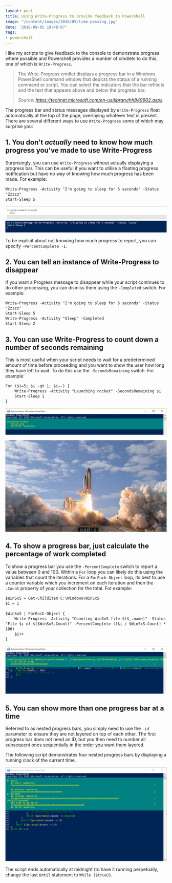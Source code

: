 ```yaml
---
layout: post
title: Using Write-Progress to provide feedback in Powershell
image: "/content/images/2016/09/time-passing.jpg"
date: '2016-09-05 19:48:07'
tags:
- powershell
---
```


I like my scripts to give feedback to the console to demonstrate progress where possible and Powershell provides a number of cmdlets to do this, one of which is `Write-Progress`.

> The Write-Progress cmdlet displays a progress bar in a Windows PowerShell command window that depicts the status of a running command or script. You can select the indicators that the bar reflects and the text that appears above and below the progress bar.
>
> *Source: https://technet.microsoft.com/en-us/library/hh849902.aspx*

The progress bar and status messages displayed by `Write-Progress` float automatically at the top of the page, overlaying whatever text is present. There are several different ways to use `Write-Progress` some of which may surprise you:

## 1. You don't *actually* need to know how much progress you've made to use Write-Progress

Surprisingly, you can use `Write-Progress` without actually displaying a progress bar. This can be useful if you want to utilise a floating progress notification but have no way of knowing how much progress has been made. For example:

```language-powershell
Write-Progress -Activity "I'm going to sleep for 5 seconds" -Status "Zzzzz"
Start-Sleep 5
```
![](/content/images/2016/09/write-progress-no-progress.png)

To be explicit about not knowing how much progress to report, you can specify `-PercentComplete -1`.

## 2. You can tell an instance of Write-Progress to disappear

If you want a Progress message to disappear while your script continues to do other processing, you can dismiss them using the `-Completed` switch. For example:

```language-powershell
Write-Progress -Activity "I'm going to sleep for 5 seconds" -Status "Zzzzz"
Start-Sleep 5
Write-Progress -Activity "Sleep" -Completed
Start-Sleep 2
```

## 3. You can use Write-Progress to count down a number of seconds remaining

This is most useful when your script needs to wait for a predetermined amount of time before proceeding and you want to show the user how long they have left to wait. To do this use the `-SecondsRemaining` switch. For example:

```language-powershell
For ($i=5; $i -gt 1; $i–-) {
    Write-Progress -Activity "Launching rocket" -SecondsRemaining $i
    Start-Sleep 1
}
```
![](/content/images/2016/09/write-progress-seconds-countdown.png)

![](/content/images/2016/09/rocket-launch-1.jpg)


## 4. To show a progress bar, just calculate the percentage of work completed

To show a progress bar you use the `-PercentComplete` switch to report a value between 0 and 100. Within a `For` loop you can likely do this using the variables that count the iterations. For a `ForEach-Object` loop, its best to use a counter variable which you increment on each iteration and then the `.Count` property of your collection for the total. For example:

```language-powershell
$WinSxS = Get-ChildItem C:\Windows\WinSxS
$i = 1

$WinSxS | ForEach-Object {
    Write-Progress -Activity "Counting WinSxS file $($_.name)" -Status "File $i of $($WinSxS.Count)" -PercentComplete (($i / $WinSxS.Count) * 100)  
    $i++
}
```
![](/content/images/2016/09/write-progress-bar.png)
## 5. You can show more than one progress bar at a time

Referred to as nested progress bars, you simply need to use the `-id` parameter to ensure they are not layered on top of each other. The first progress bar does not need an ID, but you then need to number all subsequent ones sequentially in the order you want them layered.

The following script demonstrates four nested progress bars by displaying a running clock of the current time.

<script src="https://gist.github.com/markwragg/73addf16504caaf72da1633cdac57e68.js"></script>

![](/content/images/2016/09/watch-timepassing.png)


The script ends automatically at midnight (to have it running perpetually, change the last `Until` statement to `While ($true)`).